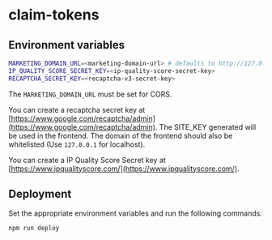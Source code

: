# claim-tokens

## Environment variables

```sh
MARKETING_DOMAIN_URL=<marketing-domain-url> # defaults to http://127.0.0.1:3001
IP_QUALITY_SCORE_SECRET_KEY=<ip-quality-score-secret-key>
RECAPTCHA_SECRET_KEY=<recaptcha-v3-secret-key>
```

The `MARKETING_DOMAIN_URL` must be set for CORS.

You can create a recaptcha secret key at [https://www.google.com/recaptcha/admin](https://www.google.com/recaptcha/admin). The SITE_KEY generated will be used in the frontend. The domain of the frontend should also be whitelisted (Use `127.0.0.1` for localhost).

You can create a IP Quality Score Secret key at [https://www.ipqualityscore.com/](https://www.ipqualityscore.com/).

## Deployment

Set the appropriate environment variables and run the following commands:

```sh
npm run deploy
```
